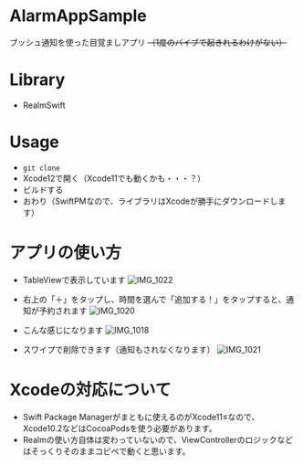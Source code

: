 # AlarmAppSample
プッシュ通知を使った目覚ましアプリ ~~（1度のバイブで起きれるわけがない）~~

# Library
- RealmSwift

# Usage
- `git clone`
- Xcode12で開く（Xcode11でも動くかも・・・？）
- ビルドする
- おわり（SwiftPMなので、ライブラリはXcodeが勝手にダウンロードします）

# アプリの使い方
- TableViewで表示しています
![IMG_1022](https://user-images.githubusercontent.com/30878285/108257914-ce9d7b80-71a2-11eb-8c33-023bfaa7b7b2.PNG)

- 右上の「＋」をタップし、時間を選んで「追加する！」をタップすると、通知が予約されます
![IMG_1020](https://user-images.githubusercontent.com/30878285/108257942-d78e4d00-71a2-11eb-804e-0f9f735d8a53.PNG)

- こんな感じになります
![IMG_1018](https://user-images.githubusercontent.com/30878285/108257954-da893d80-71a2-11eb-80ed-9bd693e4a9c4.PNG)

- スワイプで削除できます（通知もされなくなります）
![IMG_1021](https://user-images.githubusercontent.com/30878285/108257919-d0ffd580-71a2-11eb-80fe-bcc436f7d91b.PNG)

# Xcodeの対応について
- Swift Package Managerがまともに使えるのがXcode11≤なので、Xcode10.2などはCocoaPodsを使う必要があります。
- Realmの使い方自体は変わっていないので、ViewControllerのロジックなどはそっくりそのままコピペで動くと思います。
